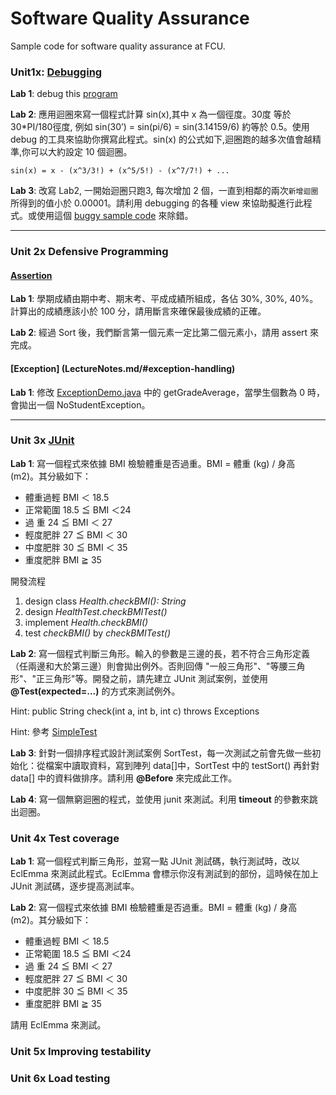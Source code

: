 Software Quality Assurance
===

Sample code for software quality assurance at FCU.

### Unit1x: [Debugging](LectureNotes.md/#unit-1x-debugging)

**Lab 1**: debug this [program](/src/debug/BubbleSort.java)

**Lab 2**: 應⽤迴圈來寫一個程式計算 sin(x),其中 x 為一個徑度。30度 等於 30*PI/180徑度, 例如 sin(30’) = sin(pi/6) = sin(3.14159/6) 約等於 0.5。使用 debug 的工具來協助你撰寫此程式。sin(x) 的公式如下,迴圈跑的越多次值會越精準,你可以⼤約設定 10 個迴圈。

```
sin(x) = x - (x^3/3!) + (x^5/5!) - (x^7/7!) + ...
```

**Lab 3**: 改寫 Lab2, 一開始迴圈只跑3, 每次增加 2 個，一直到相鄰的兩次`新增迴圈`所得到的值小於 0.00001。請利用 debugging 的各種 view 來協助擬進行此程式。或使用這個 [buggy sample code](/src/debug/Sin.java) 來除錯。

-----

### Unit 2x Defensive Programming

#### [Assertion](LectureNotes.md/#assertion)

**Lab 1**: 學期成績由期中考、期末考、平成成績所組成，各佔 30%, 30%, 40%。計算出的成績應該小於 100 分，請用斷言來確保最後成績的正確。

**Lab 2**: 經過 Sort 後，我們斷言第一個元素一定比第二個元素小，請用 assert 來完成。

#### [Exception] (LectureNotes.md/#exception-handling)

**Lab 1**: 修改 [ExceptionDemo.java](src/debug/ExceptionDemo.java) 中的 getGradeAverage，當學生個數為 0 時，會拋出一個 NoStudentException。	

-----

### Unit 3x [JUnit](LectureNotes.md/#unit-3x-junit)

**Lab 1**: 寫一個程式來依據 BMI 檢驗體重是否過重。BMI = 體重 (kg) / 身高 (m2)。其分級如下：
* 體重過輕	BMI ＜ 18.5
* 正常範圍	18.5 ≦ BMI ＜24
* 過    重	24 ≦ BMI ＜ 27
* 輕度肥胖	27 ≦ BMI ＜ 30
* 中度肥胖	30 ≦ BMI ＜ 35
* 重度肥胖	BMI ≧ 35

開發流程

1. design class *Health.checkBMI(): String*
2. design *HealthTest.checkBMITest()*
3. implement *Health.checkBMI()*
4. test *checkBMI()* by *checkBMITest()*

**Lab 2**: 寫一個程式判斷三角形。輸入的參數是三邊的長，若不符合三角形定義（任兩邊和大於第三邊）則會拋出例外。否則回傳 "一般三角形"、"等腰三角形"、"正三角形"等。開發之前，請先建立 JUnit 測試案例，並使用 **@Test(expected=...)** 的方式來測試例外。

Hint: public String check(int a, int b, int c) throws Exceptions

Hint: 參考 [SimpleTest](src/junitdemo/SimpleAddTest.java)

**Lab 3**: 針對一個排序程式設計測試案例 SortTest，每一次測試之前會先做一些初始化：從檔案中讀取資料，寫到陣列 data[]中，SortTest 中的 testSort() 再針對 data[] 中的資料做排序。請利用 **@Before** 來完成此工作。

**Lab 4**: 寫一個無窮迴圈的程式，並使用 junit 來測試。利用 **timeout** 的參數來跳出迴圈。

### Unit 4x Test coverage

**Lab 1**: 寫一個程式判斷三角形，並寫一點 JUnit 測試碼，執行測試時，改以 EclEmma 來測試此程式。EclEmma 會標示你沒有測試到的部份，這時候在加上 JUnit 測試碼，逐步提高測試率。

**Lab 2**: 寫一個程式來依據 BMI 檢驗體重是否過重。BMI = 體重 (kg) / 身高 (m2)。其分級如下：

* 體重過輕	BMI ＜ 18.5
* 正常範圍	18.5 ≦ BMI ＜24
* 過    重	24 ≦ BMI ＜ 27
* 輕度肥胖	27 ≦ BMI ＜ 30
* 中度肥胖	30 ≦ BMI ＜ 35
* 重度肥胖	BMI ≧ 35

請用 EclEmma 來測試。

### Unit 5x Improving testability

### Unit 6x Load testing

